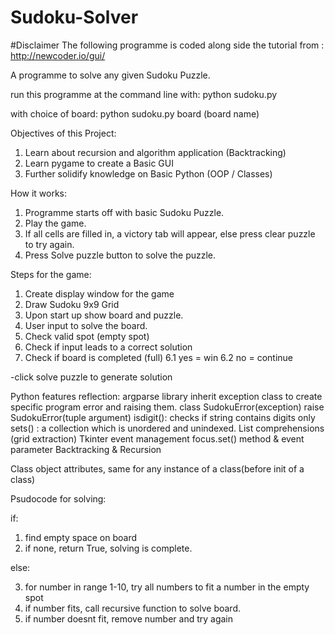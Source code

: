 # Sudoku-Solver

#Disclaimer The following programme is coded along side the tutorial from : http://newcoder.io/gui/

 A programme to solve any given Sudoku Puzzle.

 run this programme at the command line with:
 python sudoku.py
 
 with choice of board:
 python sudoku.py board (board name)

Objectives of this Project:
1.  Learn about recursion and algorithm application (Backtracking)
2.  Learn pygame to create a Basic GUI
3.  Further solidify knowledge on Basic Python (OOP / Classes)

How it works:
1.  Programme starts off with basic Sudoku Puzzle.
2.  Play the game.
4.  If all cells are filled in, a victory tab will appear, else press clear puzzle to try again.
3.  Press Solve puzzle button to solve the puzzle.



Steps for the game:
1.  Create display window for the game
2.  Draw Sudoku 9x9 Grid
3.  Upon start up show board and puzzle.
4.  User input to solve the board.
5.  Check valid spot (empty spot)
6.  Check if input leads to a correct solution
7.  Check if board is completed (full)
    6.1 yes = win
    6.2 no = continue

-click solve puzzle to generate solution

Python features reflection:
argparse library
inherit exception class to create specific program error and raising them.
    class SudokuError(exception)
    raise SudokuError(tuple argument)
isdigit(): checks if string contains digits only
sets() : a collection which is unordered and unindexed.
List comprehensions (grid extraction)
Tkinter event management focus.set() method & event parameter
Backtracking & Recursion

Class object attributes, same for any instance of a class(before init of a class)

Psudocode for solving:

if:
1. find empty space on board
2. if none, return True, solving is complete.

else:

3. for number in range 1-10, try all numbers to fit a number in the empty spot
4. if number fits, call recursive function to solve board.
5. if number doesnt fit, remove number and try again
